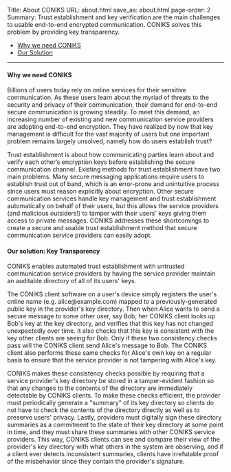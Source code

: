 Title: About CONIKS
URL: about.html
save_as: about.html
page-order: 2
Summary: Trust establishment and key verification are the main challenges to usable end-to-end encrypted communication. CONIKS solves this problem by providing key transparency.

<div class="col-md-12">
<ul>
<li><a href="#whyweneedconiks">Why we need CONIKS</a></li>
<li><a href="#solution">Our Solution</a></li>
</ul>

<hr>

<a name="whyweneedconiks"></a>
<h4>Why we need CONIKS</h4>
<p>Billions of users today rely on online services for their sensitive communication. As these users learn about the myriad of threats to the security and privacy of their communication, their demand for end-to-end secure communication is growing steadily. To meet this demand, an increasing number of existing and new communication service providers are adopting end-to-end encryption. They have realized by now that key management is difficult for the vast majority of users but one important problem remains largely unsolved, namely how do users establish trust? </p>

<p>Trust establishment is about how communicating parties learn about and verify each other’s encryption keys before establishing the secure communication channel. Existing methods for trust establishment have two main problems. Many secure messaging applications require users to establish trust out of band, which is an error-prone and unintuitive process since users must reason explicitly about encryption. Other secure communication services handle key management and trust establishment automatically on behalf of their users, but this allows the service providers (and malicious outsiders!) to tamper with their users' keys giving them access to private messages. CONIKS addresses these shortcomings to create a secure and usable trust establishment method that secure communication service providers can easily adopt.</p>

<a name="solution"></a>
<h4 class="row-md">Our solution: Key Transparency</h4>
<p>CONIKS enables automated trust establishment with untrusted communication service providers by having the service provider maintain an auditable directory of all of its users' keys.</p>

<p>The CONIKS client software on a user's device simply registers the user's online name (e.g. alice@example.com) mapped to a previously-generated public key in the provider's key directory. Then when Alice wants to send a secure message to some other user, say Bob, her CONIKS client looks up Bob's key at the key directory, and verifies that this key has not changed unexpectedly over time. It also checks that this key is consistent with the key other clients are seeing for Bob. Only if these two consistency checks pass will the CONIKS client send Alice's message to Bob. The CONIKS client also performs these same checks for Alice's own key on a regular basis to ensure that the service provider is not tampering with Alice's key.</p>

<p>CONIKS makes these consistency checks possible by requiring that a service provider's key directory be stored in a tamper-evident fashion so that any changes to the contents of the directory are immediately detectable by CONIKS clients. To make these checks efficient, the provider must periodically generate a "summary" of its key directory so clients do not have to check the contents of the directory directly as well as to preserve users' privacy. Lastly, providers must digitally sign these directory summaries as a commitment to the state of their key directory at some point in time, and they must share these summaries with other CONIKS service providers. This way, CONIKS clients can see and compare their view of the provider's key directory with what others in the system are observing, and if a client ever detects inconsistent summaries, clients have irrefutable proof of the misbehavior since they contain the provider's signature.</p>

</div>